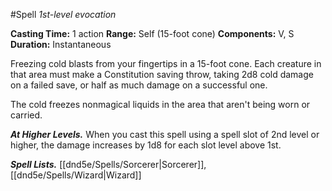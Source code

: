 #Spell
*1st-level evocation*

**Casting Time:** 1 action
**Range:** Self (15-foot cone)
**Components:** V, S
**Duration:** Instantaneous

Freezing cold blasts from your fingertips in a 15-foot cone. Each creature in that area must make a Constitution saving throw, taking 2d8 cold damage on a failed save, or half as much damage on a successful one.

The cold freezes nonmagical liquids in the area that aren't being worn or carried.

***At Higher Levels.*** When you cast this spell using a spell slot of 2nd level or higher, the damage increases by 1d8 for each slot level above 1st.

***Spell Lists.*** [[dnd5e/Spells/Sorcerer\|Sorcerer]], [[dnd5e/Spells/Wizard\|Wizard]]